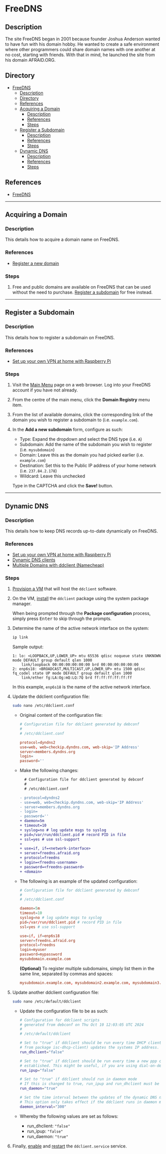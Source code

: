 # FreeDNS

## Description

The site FreeDNS began in 2001 because founder Joshua Anderson wanted to have fun with his domain hobby. He wanted to create a safe environment where other programmers could share domain names with one another at no cost, starting with friends. With that in mind, he launched the site from his domain AFRAID.ORG.

## Directory

- [FreeDNS](#freedns)
  - [Description](#description)
  - [Directory](#directory)
  - [References](#references)
  - [Acquiring a Domain](#acquiring-a-domain)
    - [Description](#description-1)
    - [References](#references-1)
    - [Steps](#steps)
  - [Register a Subdomain](#register-a-subdomain)
    - [Description](#description-2)
    - [References](#references-2)
    - [Steps](#steps-1)
  - [Dynamic DNS](#dynamic-dns)
    - [Description](#description-3)
    - [References](#references-3)
    - [Steps](#steps-2)

## References

- [FreeDNS](https://freedns.afraid.org)

---

## Acquiring a Domain

### Description

This details how to acquire a domain name on FreeDNS.

### References

- [Register a new domain](https://developers.cloudflare.com/registrar/get-started/register-domain)

### Steps

1. Free and public domains are available on FreeDNS that can be used without the need to purchase. [Register a subdomain](#register-a-subdomain) for free instead.

---

## Register a Subdomain

### Description

This details how to register a subdomain on FreeDNS.

### References

- [Set up your own VPN at home with Raspberry Pi](https://notthebe.ee/blog/set-up-your-own-vpn-on-raspberry-pi)

### Steps

1. Visit the [Main Menu](https://freedns.afraid.org/menu) page on a web browser. Log into your FreeDNS account if you have not already.

2. From the centre of the main menu, click the **Domain Registry** menu item.

3. From the list of available domains, click the corresponding link of the domain you wish to register a subdomain to (i.e. `example.com`).

4. In the **Add a new subdomain** form, configure as such:

   - Type: Expand the dropdown and select the DNS type (i.e. `A`)
   - Subdomain: Add the name of the subdomain you wish to register (i.e. `mysubdomain`)
   - Domain: Leave this as the domain you had picked earlier (i.e. `example.com`)
   - Destination: Set this to the Public IP address of your home network (i.e. `237.84.2.178`)
   - Wildcard: Leave this unchecked

    Type in the CAPTCHA and click the **Save!** button.

---

## Dynamic DNS

### Description

This details how to keep DNS records up-to-date dynamically on FreeDNS.

### References

- [Set up your own VPN at home with Raspberry Pi](https://notthebe.ee/blog/set-up-your-own-vpn-on-raspberry-pi)
- [Dynamic DNS clients](https://freedns.afraid.org/scripts/freedns.clients.php)
- [Multiple Domains with ddclient (Namecheap)](https://www.labsrc.com/multiple-domains-with-ddclient-namecheap)

### Steps

1. [Provision a VM](../courses/vm.md#creating-a-virtual-machine-from-a-template) that will host the `ddclient` software.

2. On the VM, [install](package-manager.md#install-software) the `ddclient` package using the system package manager.

    When being prompted through the **Package configuration** process, simply press <kbd>Enter</kbd> to skip through the prompts.

3. Determine the name of the active network interface on the system:

    ```sh
    ip link
    ```

    Sample output:

    ```
    1: lo: <LOOPBACK,UP,LOWER_UP> mtu 65536 qdisc noqueue state UNKNOWN mode DEFAULT group default qlen 1000
        link/loopback 00:00:00:00:00:00 brd 00:00:00:00:00:00
    2: enp6s18: <BROADCAST,MULTICAST,UP,LOWER_UP> mtu 1500 qdisc fq_codel state UP mode DEFAULT group default qlen 1000
        link/ether fg:LA:Og:mQ:LQ:7Q brd ff:ff:ff:ff:ff:ff
    ```

    In this example, `enp6s18` is the name of the active network interface.

4. Update the ddclient configuration file:

    ```sh
    sudo nano /etc/ddclient.conf
    ````

   - Original content of the configuration file:

      ```conf
      # Configuration file for ddclient generated by debconf
      #
      # /etc/ddclient.conf

      protocol=dyndns2
      use=web, web=checkip.dyndns.com, web-skip='IP Address'
      server=members.dyndns.org
      login=
      password=''
      ```

   - Make the following changes:

      ```diff
        # Configuration file for ddclient generated by debconf
        #
        # /etc/ddclient.conf

      - protocol=dyndns2
      - use=web, web=checkip.dyndns.com, web-skip='IP Address'
      - server=members.dyndns.org
      - login=
      - password=''
      + daemon=5m
      + timeout=10
      + syslog=no # log update msgs to syslog
      + pid=/var/run/ddclient.pid # record PID in file
      + ssl=yes # use ssl-support
      +
      + use=if, if=<network-interface>
      + server=freedns.afraid.org
      + protocol=freedns
      + login=<freedns-username>
      + password=<freedns-password>
      + <domain>
      ```

   - The following is an example of the updated configuration:

      ```conf
      # Configuration file for ddclient generated by debconf
      #
      # /etc/ddclient.conf

      daemon=5m
      timeout=10
      syslog=no # log update msgs to syslog
      pid=/var/run/ddclient.pid # record PID in file
      ssl=yes # use ssl-support

      use=if, if=enp6s18
      server=freedns.afraid.org
      protocol=freedns
      login=myuser
      password=mypassword
      mysubdomain.example.com
      ```

      **(Optional)** To register multiple subdomains, simply list them in the same line, separated by commas and spaces:

      ```conf
      mysubdomain.example.com, mysubdomain2.example.com, mysubdomain3.example.com
      ```

5. Update another ddclient configuration file:

    ```sh
    sudo nano /etc/default/ddclient
    ````

   - Update the configuration file to be as such:

      ```sh
      # Configuration for ddclient scripts
      # generated from debconf on Thu Oct 10 12:03:05 UTC 2024
      #
      # /etc/default/ddclient

      # Set to "true" if ddclient should be run every time DHCP client ('dhclient'
      # from package isc-dhcp-client) updates the systems IP address.
      run_dhclient="false"

      # Set to "true" if ddclient should be run every time a new ppp connection is
      # established. This might be useful, if you are using dial-on-demand.
      run_ipup="false"

      # Set to "true" if ddclient should run in daemon mode
      # If this is changed to true, run_ipup and run_dhclient must be set to false.
      run_daemon="true"

      # Set the time interval between the updates of the dynamic DNS name in seconds.
      # This option only takes effect if the ddclient runs in daemon mode.
      daemon_interval="300"
      ```

   - Whereby the following values are set as follows:

     - run_dhclient: `"false"`
     - run_ipup: `"false"`
     - run_daemon: `"true"`

6. Finally, [enable](systemd.md#enable-service) and [restart](systemd.md#restart-service) the `ddclient.service` service.
